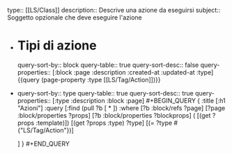 type:: [[LS/Class]]
description:: Descrive una azione da eseguirsi
subject:: Soggetto opzionale che deve eseguire l'azione

- # Tipi di azione
  query-sort-by:: block
  query-table:: true
  query-sort-desc:: false
  query-properties:: [:block :page :description :created-at :updated-at :type]
  {{query (page-property :type [[LS/Tag/Action]])}}
- query-sort-by:: type
  query-table:: true
  query-sort-desc:: true
  query-properties:: [:type :description :block :page]
  #+BEGIN_QUERY
  { :title [:h1 "Azioni"]
    :query [:find (pull ?b [ * ])
            :where
            [?b :block/refs ?page]
         [?page :block/properties ?props]
         [?b :block/properties ?blockprops]
        ( [(get ?props :template)])
  [(get ?props :type) ?type]
  [(= ?type #{"LS/Tag/Action"})]
  
    ]
  }
  #+END_QUERY
